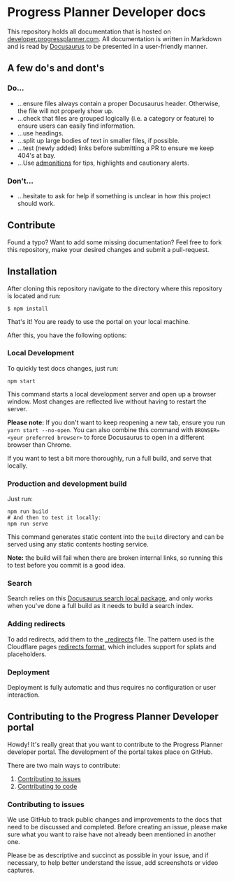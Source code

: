 # Progress Planner Developer docs

This repository holds all documentation that is hosted on [developer.progressplanner.com](https://developer.progressplanner.com).
All documentation is written in Markdown and is read by [Docusaurus](https://docusaurus.io) to be presented in a 
user-friendly manner.

## A few do's and dont's

### Do...
* ...ensure files always contain a proper Docusaurus header. Otherwise, the file will not properly show up.
* ...check that files are grouped logically (i.e. a category or feature) to ensure users can easily find information.
* ...use headings.
* ...split up large bodies of text in smaller files, if possible.
* ...test (newly added) links before submitting a PR to ensure we keep 404's at bay.
* ...Use [admonitions](https://docusaurus.io/docs/markdown-features/admonitions) for tips, highlights and cautionary alerts. 

### Don't...
* ...hesitate to ask for help if something is unclear in how this project should work.

## Contribute

Found a typo? Want to add some missing documentation? Feel free to fork this repository, make your desired changes and 
submit a pull-request.

## Installation

After cloning this repository navigate to the directory where this repository is located and run:

```
$ npm install
```

That's it! You are ready to use the portal on your local machine.

After this, you have the following options:

### Local Development
To quickly test docs changes, just run:

```shell
npm start
```

This command starts a local development server and open up a browser window. Most changes are reflected live without 
having to restart the server.

**Please note:** If you don't want to keep reopening a new tab, ensure you run `yarn start --no-open`. You can also 
combine this command with `BROWSER=<your preferred browser>` to force Docusaurus to open in a different browser than 
Chrome.

If you want to test a bit more thoroughly, run a full build, and serve that locally.

### Production and development build
Just run:

```shell
npm run build
# And then to test it locally: 
npm run serve
```

This command generates static content into the `build` directory and can be served using any static contents hosting 
service.

**Note:** the build will fail when there are broken internal links, so running this to test before you commit is a good 
idea. 

### Search
Search relies on this [Docusaurus search local package](https://github.com/easyops-cn/docusaurus-search-local), and only 
works when you've done a full build as it needs to build a search index. 

### Adding redirects
To add redirects, add them to the [_redirects](_redirects) file. The pattern used is the Cloudflare pages [redirects 
format](https://developers.cloudflare.com/pages/platform/redirects/), which includes support for splats and placeholders. 

### Deployment
Deployment is fully automatic and thus requires no configuration or user interaction.

## Contributing to the Progress Planner Developer portal
Howdy! It's really great that you want to contribute to the Progress Planner developer portal. The development of the portal takes 
place on GitHub.

There are two main ways to contribute:
1. [Contributing to issues](#contributing-to-issues)
2. [Contributing to code](#contributing-to-code)

### Contributing to issues
We use GitHub to track public changes and improvements to the docs that need to be discussed and completed. Before creating 
an issue, please make sure what you want to raise have not already been mentioned in another one.

Please be as descriptive and succinct as possible in your issue, and if necessary, to help better understand the issue, 
add screenshots or video captures.
